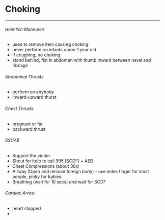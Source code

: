 # Choking
---

###### Heimlich Maneuver
- used to remove item causing choking
- never perform on infants under 1 year old
- if coughing, no choking
- stand behind, fist in abdomen with thumb inward between navel and ribcage 

###### Abdominal Thrusts
- perform on anybody
- inward-upward thurst

###### Chest Thrusts
- pregnant or fat 
- backward thrust

###### SSCAB
- Support the victim
- Shout for help to call 995 (SCDF) + AED
- Chest Compressions (about 30x)
- Airway (Open and remove foreign body) - use index finger for most people, pinky for babies
- Breathing (wait for 10 secs) and wait for SCDF

###### Cardiac Arrest
- heart stopped
- 